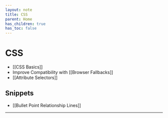 ```yaml
---
layout: note
title: CSS
parent: Home
has_children: true
has_toc: false
---
```


# CSS

- [[CSS Basics]]
- Improve Compatibility with [[Browser Fallbacks]]
- [[Attribute Selectors]]

## Snippets

- [[Bullet Point Relationship Lines]]

---
